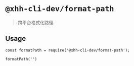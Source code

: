 # `@xhh-cli-dev/format-path`

> 跨平台格式化路径

## Usage

```
const formatPath = require('@xhh-cli-dev/format-path');

formatPath('')
```
